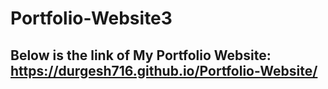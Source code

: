 # Portfolio-Website3

## Below is the link of My Portfolio Website: https://durgesh716.github.io/Portfolio-Website/


